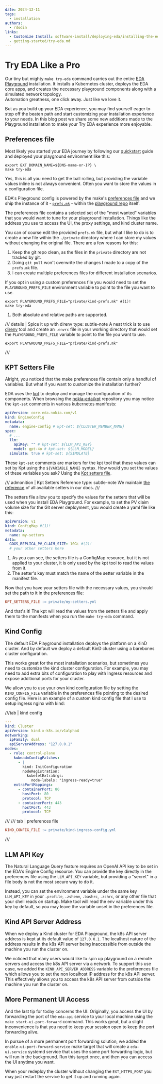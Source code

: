 ```yaml
---
date: 2024-12-11
tags:
  - installation
authors:
  - rdodin
links:
  - Customize Install: software-install/deploying-eda/installing-the-eda-application.md#customizing-the-installation
  - getting-started/try-eda.md
---
```


# Try EDA Like a Pro

Our tiny but mighty `make try-eda` command carries out the entire [EDA Playground](../../../getting-started/try-eda.md) installation. It installs a Kubernetes cluster, deploys the EDA core apps, and creates the necessary playground components along with a simulated network topology.  
Automation greatness, one click away. Just like we love it.

But as you build up your EDA experience, you may find yourself eager to step off the beaten path and start customizing your installation experience to your needs. In this blog post we share some new additions made to the Playground installation to make your Try EDA experience more enjoyable.

<!-- more -->

## Preferences file

Most likely you started your EDA journey by following our [quickstart](../../../getting-started/try-eda.md) guide and deployed your playground environment like this:

```shell
export EXT_DOMAIN_NAME=${DNS-name-or-IP} \
make try-eda
```

Yes, this is all you need to get the ball rolling, but providing the variable values inline is not always convenient. Often you want to store the values in a configuration file.

EDA's Playground config is powered by the make's [preferences file](../../../software-install/deploying-eda/installing-the-eda-application.md#preferences-file) and we ship the instance of it - [`prefs.mk`][prefs-file] - within the [playground repo][pg-repo] itself.

[prefs-file]: https://github.com/nokia-eda/playground/blob/main/prefs.mk
[pg-repo]: https://github.com/nokia-eda/playground

The preferences file contains a selected set of the "most wanted" variables that you would want to tune for your playground installation. Things like the address you use to access the UI, the proxy settings, and kind cluster name.

You can of course edit the provided `prefs.mk` file, but what I like to do is to create a new file within the `./private` directory where I can store my values without changing the original file. There are a few reasons for this:

1. Keep the git repo clean, as the files in the `private` directory are not tracked by git.
2. Doing `git pull` won't overwrite the changes I made to a copy of the `prefs.mk` file.
3. I can create multiple preferences files for different installation scenarios.

If you opt in using a custom preferences file you would need to set the `PLAYGROUND_PREFS_FILE` environment variable to point to the file you want to use.

```shell title="Using a custom preferences file"
export PLAYGROUND_PREFS_FILE="private/kind-prefs.mk" #(1)!
make try-eda
```

1. Both absolute and relative paths are supported.

/// details | Spice it up with direnv
    type: subtle-note
A neat trick is to use [direnv](https://direnv.net/) tool and create an `.envrc` file in your working directory that would set the `PLAYGROUND_PREFS_FILE` variable to point to the file you want to use.

```shell title="<code>.envrc</code>"
export PLAYGROUND_PREFS_FILE="private/kind-prefs.mk"
```

///

## KPT Setters File

Alright, you noticed that the make preferences file contain only a handful of variables. But what if you want to customize the installation further?

EDA uses the [kpt](https://kpt.dev/) to deploy and manage the configuration of its components. When browsing the [nokia-eda/kpt][kpt-repo] repository you may notice the `kpt-set` comments in various kubernetes manifests:

```yaml title="snippet from <code>eda-kpt-base/engine-config/engineconfig.yaml</code>"
apiVersion: core.eda.nokia.com/v1
kind: EngineConfig
metadata:
  name: engine-config # kpt-set: ${CLUSTER_MEMBER_NAME}
spec:
  # ...
  llm:
    apiKey: "" # kpt-set: ${LLM_API_KEY}
    model: gpt-4o # kpt-set: ${LLM_MODEL}
  simulate: true # kpt-set: ${SIMULATE}
```

[kpt-repo]: https://github.com/nokia-eda/kpt

These `kpt-set` comments are markers for the kpt tool that these values can set by Kpt using the `${VARIABLE_NAME}` syntax. How would you set the values of these variables you ask? Using the [Kpt setters file](../../../software-install/deploying-eda/installing-the-eda-application.md#kpt-setters).

/// admonition | Kpt Setters Reference
    type: subtle-note
We maintain [the reference](../../../software-install/deploying-eda/installing-the-eda-application.md#kpt-setters) of all available setters in our docs.
///

The setters file allow you to specify the values for the setters that will be used when you install EDA Playground. For example, to set the PV claim volume size for the Git server deployment, you would create a yaml file like this:

```yaml title="<code>my-setters.yml</code>"
apiVersion: v1
kind: ConfigMap #(1)!
metadata:
  name: my-setters
data:
  GOGS_REPLICA_PV_CLAIM_SIZE: 10Gi #(2)!
  # your other setters here
```

1. As you can see, the setters file is a ConfigMap resource, but it is not applied to your cluster, it is only used by the kpt tool to read the values from it.
2. The setter's key must match the name of the setter variable in the manifest file.

Now that you have your setters file with the necessary values, you should set the path to it in the preferences file:

```makefile
KPT_SETTERS_FILE := private/my-setters.yml
```

And that's it! The kpt will read the values from the setters file and apply them to the manifests when you run the `make try-eda` command.

## Kind Config

The default EDA Playground installation deploys the platform on a KinD cluster. And by default we deploy a default KinD cluster using a barebones cluster configuration.

This works great for the most installation scenarios, but sometimes you need to customize the kind cluster configuration. For example, you may need to add extra bits of configuration to play with Ingress resources and expose additional ports for your cluster.

We allow you to use your own kind configuration file by setting the `KIND_CONFIG_FILE` variable in the preferences file pointing to the desired config file. Here is an example of a custom kind config file that I use to setup ingress nginx with kind:

///tab | kind config

```yaml title="<code>private/kind-ingress-config.yml</code>"
---
kind: Cluster
apiVersion: kind.x-k8s.io/v1alpha4
networking:
  ipFamily: dual
  apiServerAddress: "127.0.0.1"
nodes:
  - role: control-plane
    kubeadmConfigPatches:
      - |
        kind: InitConfiguration
        nodeRegistration:
          kubeletExtraArgs:
            node-labels: "ingress-ready=true"
    extraPortMappings:
      - containerPort: 80
        hostPort: 80
        protocol: TCP
      - containerPort: 443
        hostPort: 443
        protocol: TCP
```

///
/// tab | preferences file

```makefile
KIND_CONFIG_FILE := private/kind-ingress-config.yml
```

///

## LLM API Key

The Natural Language Query feature requires an OpenAI API key to be set in the EDA's Engine Config resource. You can provide the key directly in the preferences file using the `LLM_API_KEY` variable, but providing a "secret" in a file body is not the most secure way to do it.

Instead, you can set the environment variable under the same key `LLM_API_KEY` in your `.profile`, `.zshenv`, `.bashrc`, `.zshrc`, or any other file that your shell reads on startup. Make tool will read the env variable under this key by default, so you may leave the variable unset in the preferences file.

## Kind API Server Address

When we deploy a Kind cluster for EDA Playground, the k8s API server address is kept at its default value of `127.0.0.1`. The localhost nature of the address results in the k8s API server being inaccessible from outside the machine you run the cluster on.

We noticed that many users would like to spin up playground on a remote servers and access the k8s API server via a network. To support this use case, we added the `KIND_API_SERVER_ADDRESS` variable to the preferences file which allows you to set the non localhost IP address for the k8s API server. This effectively allows you to access the k8s API server from outside the machine you run the cluster on.

## More Permanent UI Access

And the last tip for today concerns the UI. Originally, you access the UI by forwarding the port of the `eda-api` service to your local machine using the `make start-ui-port-forward` command. This works great, but a slight inconvenience is that you need to keep your session open to keep the port forwarding alive.

In pursue of a more permanent port forwarding solution, we added the `enable-ui-port-forward-service` make target that will create a `eda-ui.service` systemd service that uses the same port forwarding logic, but will run in the background. Run this target once, and then you can access the UI anytime you want.

When your redeploy the cluster without changing the `EXT_HTTPS_PORT` you may just restart the service to get it up and running again.
